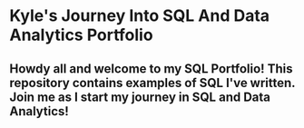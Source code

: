 # Kyle's Journey Into SQL And Data Analytics Portfolio

## Howdy all and welcome to my SQL Portfolio! This repository contains examples of SQL I've written. Join me as I start my journey in SQL and Data Analytics!
